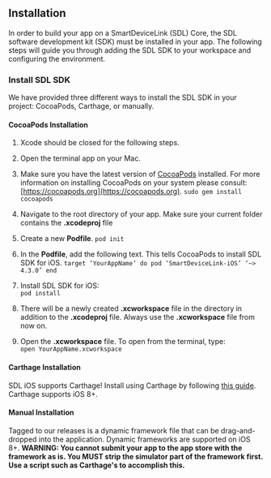 ## Installation
In order to build your app on a SmartDeviceLink (SDL) Core, the SDL software development kit (SDK) must be installed in your app. The following steps will guide you through adding the SDL SDK to your workspace and configuring the environment.

### Install SDL SDK
We have provided three different ways to install the SDL SDK in your project: CocoaPods, Carthage, or manually.

#### CocoaPods Installation
1. Xcode should be closed for the following steps.
2. Open the terminal app on your Mac.
3. Make sure you have the latest version of [CocoaPods](https://cocoapods.org) installed. For more information on installing CocoaPods on your system please consult: [https://cocoapods.org](https://cocoapods.org).
        ```
        sudo gem install cocoapods
        ```

4. Navigate to the root directory of your app. Make sure your current folder contains the **.xcodeproj** file
5. Create a new **Podfile**.
        ```
        pod init
        ```

6. In the **Podfile**, add the following text. This tells CocoaPods to install SDL SDK for iOS.
        ```
        target ‘YourAppName’ do
          pod ‘SmartDeviceLink-iOS’ ‘~> 4.3.0’
        end
        ```
7. Install SDL SDK for iOS:  
        ```
        pod install
        ```
8. There will be a newly created **.xcworkspace** file in the directory in addition to the **.xcodeproj** file. Always use the **.xcworkspace** file from now on.
9. Open the **.xcworkspace** file. To open from the  terminal, type:  
        ```
        open YourAppName.xcworkspace
        ```

#### Carthage Installation
SDL iOS supports Carthage! Install using Carthage by following [this guide](https://github.com/Carthage/Carthage#adding-frameworks-to-an-application). Carthage supports iOS 8+.

#### Manual Installation
Tagged to our releases is a dynamic framework file that can be drag-and-dropped into the application. Dynamic frameworks are supported on iOS 8+. **WARNING:
You cannot submit your app to the app store with the framework as is. You MUST strip the simulator part of the framework first. Use a script such as Carthage's to accomplish this.**
